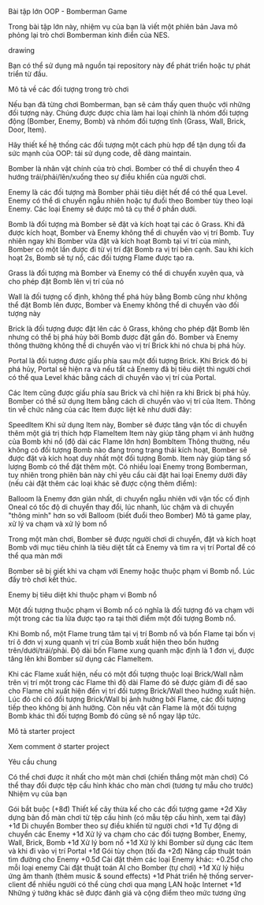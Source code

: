 Bài tập lớn OOP - Bomberman Game

Trong bài tập lớn này, nhiệm vụ của bạn là viết một phiên bản Java mô phỏng lại trò chơi Bomberman kinh điển của NES.

drawing

Bạn có thể sử dụng mã nguồn tại repository này để phát triển hoặc tự phát triển từ đầu.

Mô tả về các đối tượng trong trò chơi

Nếu bạn đã từng chơi Bomberman, bạn sẽ cảm thấy quen thuộc với những đối tượng này. Chúng được được chia làm hai loại chính là nhóm đối tượng động (Bomber, Enemy, Bomb) và nhóm đối tượng tĩnh (Grass, Wall, Brick, Door, Item).

Hãy thiết kế hệ thống các đối tượng một cách phù hợp để tận dụng tối đa sức mạnh của OOP: tái sử dụng code, dễ dàng maintain.

 Bomber là nhân vật chính của trò chơi. Bomber có thể di chuyển theo 4 hướng trái/phải/lên/xuống theo sự điều khiển của người chơi.

 Enemy là các đối tượng mà Bomber phải tiêu diệt hết để có thể qua Level. Enemy có thể di chuyển ngẫu nhiên hoặc tự đuổi theo Bomber tùy theo loại Enemy. Các loại Enemy sẽ được mô tả cụ thể ở phần dưới.

 Bomb là đối tượng mà Bomber sẽ đặt và kích hoạt tại các ô Grass. Khi đã được kích hoạt, Bomber và Enemy không thể di chuyển vào vị trí Bomb. Tuy nhiên ngay khi Bomber vừa đặt và kích hoạt Bomb tại ví trí của mình, Bomber có một lần được đi từ vị trí đặt Bomb ra vị trí bên cạnh. Sau khi kích hoạt 2s, Bomb sẽ tự nổ, các đối tượng Flame  được tạo ra.

 Grass là đối tượng mà Bomber và Enemy có thể di chuyển xuyên qua, và cho phép đặt Bomb lên vị trí của nó

 Wall là đối tượng cố định, không thể phá hủy bằng Bomb cũng như không thể đặt Bomb lên được, Bomber và Enemy không thể di chuyển vào đối tượng này

 Brick là đối tượng được đặt lên các ô Grass, không cho phép đặt Bomb lên nhưng có thể bị phá hủy bởi Bomb được đặt gần đó. Bomber và Enemy thông thường không thể di chuyển vào vị trí Brick khi nó chưa bị phá hủy.

 Portal là đối tượng được giấu phía sau một đối tượng Brick. Khi Brick đó bị phá hủy, Portal sẽ hiện ra và nếu tất cả Enemy đã bị tiêu diệt thì người chơi có thể qua Level khác bằng cách di chuyển vào vị trí của Portal.

Các Item cũng được giấu phía sau Brick và chỉ hiện ra khi Brick bị phá hủy. Bomber có thể sử dụng Item bằng cách di chuyển vào vị trí của Item. Thông tin về chức năng của các Item được liệt kê như dưới đây:

 SpeedItem Khi sử dụng Item này, Bomber sẽ được tăng vận tốc di chuyển thêm một giá trị thích hợp
 FlameItem Item này giúp tăng phạm vi ảnh hưởng của Bomb khi nổ (độ dài các Flame lớn hơn)
 BombItem Thông thường, nếu không có đối tượng Bomb nào đang trong trạng thái kích hoạt, Bomber sẽ được đặt và kích hoạt duy nhất một đối tượng Bomb. Item này giúp tăng số lượng Bomb có thể đặt thêm một.
Có nhiều loại Enemy trong Bomberman, tuy nhiên trong phiên bản này chỉ yêu cầu cài đặt hai loại Enemy dưới đây (nếu cài đặt thêm các loại khác sẽ được cộng thêm điểm):

 Balloom là Enemy đơn giản nhất, di chuyển ngẫu nhiên với vận tốc cố định
 Oneal có tốc độ di chuyển thay đổi, lúc nhanh, lúc chậm và di chuyển "thông minh" hơn so với Balloom (biết đuổi theo Bomber)
Mô tả game play, xử lý va chạm và xử lý bom nổ

Trong một màn chơi, Bomber sẽ được người chơi di chuyển, đặt và kích hoạt Bomb với mục tiêu chính là tiêu diệt tất cả Enemy và tìm ra vị trí Portal để có thể qua màn mới

Bomber sẽ bị giết khi va chạm với Enemy hoặc thuộc phạm vi Bomb nổ. Lúc đấy trò chơi kết thúc.

Enemy bị tiêu diệt khi thuộc phạm vi Bomb nổ

Một đối tượng thuộc phạm vi Bomb nổ có nghĩa là đối tượng đó va chạm với một trong các tia lửa được tạo ra tại thời điểm một đối tượng Bomb nổ.

Khi Bomb nổ, một Flame trung tâm tại vị trí Bomb nổ và bốn Flame tại bốn vị trí ô đơn vị xung quanh vị trí của Bomb xuất hiện theo bốn hướng trên/dưới/trái/phải. Độ dài bốn Flame xung quanh mặc định là 1 đơn vị, được tăng lên khi Bomber sử dụng các FlameItem.

Khi các Flame xuất hiện, nếu có một đối tượng thuộc loại Brick/Wall nằm trên vị trí một trong các Flame thì độ dài Flame đó sẽ được giảm đi để sao cho Flame chỉ xuất hiện đến vị trí đối tượng Brick/Wall theo hướng xuất hiện. Lúc đó chỉ có đối tượng Brick/Wall bị ảnh hưởng bởi Flame, các đối tượng tiếp theo không bị ảnh hưởng. Còn nếu vật cản Flame là một đối tượng Bomb khác thì đối tượng Bomb đó cũng sẽ nổ ngay lập tức.

Mô tả starter project

Xem comment ở starter project

Yêu cầu chung

Có thể chơi được ít nhất cho một màn chơi (chiến thắng một màn chơi)
Có thể thay đổi được tệp cấu hình khác cho màn chơi (tương tự mẫu cho trước)
Nhiệm vụ của bạn

Gói bắt buộc (+8đ)
Thiết kế cây thừa kế cho các đối tượng game +2đ
Xây dựng bản đồ màn chơi từ tệp cấu hình (có mẫu tệp cấu hình, xem tại đây) +1đ
Di chuyển Bomber theo sự điều khiển từ người chơi +1đ
Tự động di chuyển các Enemy +1đ
Xử lý va chạm cho các đối tượng Bomber, Enemy, Wall, Brick, Bomb +1đ
Xử lý bom nổ +1đ
Xử lý khi Bomber sử dụng các Item và khi đi vào vị trí Portal +1đ
Gói tùy chọn (tối đa +2đ)
Nâng cấp thuật toán tìm đường cho Enemy +0.5đ Cài đặt thêm các loại Enemy khác: +0.25đ cho mỗi loại enemy
Cài đặt thuật toán AI cho Bomber (tự chơi) +1đ
Xử lý hiệu ứng âm thanh (thêm music & sound effects) +1đ
Phát triển hệ thống server-client để nhiều người có thể cùng chơi qua mạng LAN hoặc Internet +1đ
Những ý tưởng khác sẽ được đánh giá và cộng điểm theo mức tương ứng
